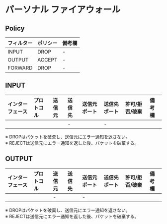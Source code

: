 # パーソナル ファイアウォール
## Policy
|フィルター|ポリシー|備考欄|
|:---|:---|:---|
|INPUT|DROP|-|
|OUTPUT|ACCEPT|-|
|FORWARD|DROP|-|

## INPUT
|インターフェース|プロトコル|送信元|送信先|送信元ポート|送信先ポート|許可/拒否/破棄|備考欄|
|:---|:---|:---|:---|:---|:---|:---|:---|
||||-||-|||

※ DROPはパケットを破棄し、送信元にエラー通知を返さない。  
※ REJECTは送信元にエラー通知を返した後、パケットを破棄する。

## OUTPUT
|インターフェース|プロトコル|送信元|送信先|送信元ポート|送信先ポート|許可/拒否/破棄|備考欄|
|:---|:---|:---|:---|:---|:---|:---|:---|
|||-||-||||

※ DROPはパケットを破棄し、送信元にエラー通知を返さない。  
※ REJECTは送信元にエラー通知を返した後、パケットを破棄する。
